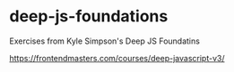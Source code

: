 # deep-js-foundations

Exercises from Kyle Simpson's Deep JS Foundatins

https://frontendmasters.com/courses/deep-javascript-v3/
